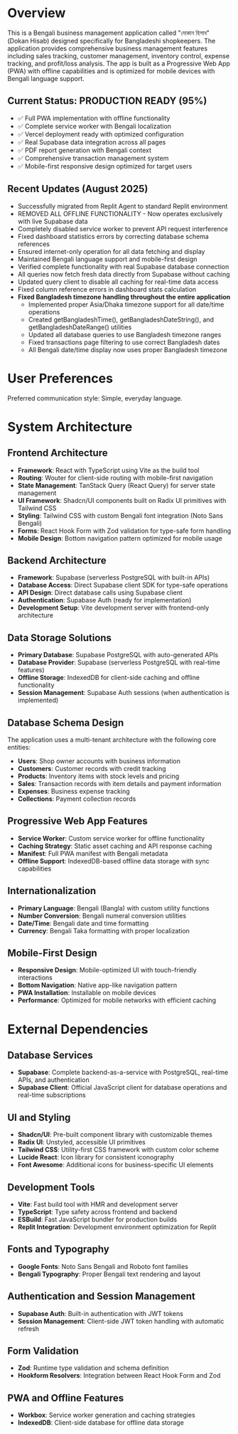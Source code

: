 # Overview

This is a Bengali business management application called "দোকান হিসাব" (Dokan Hisab) designed specifically for Bangladeshi shopkeepers. The application provides comprehensive business management features including sales tracking, customer management, inventory control, expense tracking, and profit/loss analysis. The app is built as a Progressive Web App (PWA) with offline capabilities and is optimized for mobile devices with Bengali language support.

## Current Status: PRODUCTION READY (95%)
- ✅ Full PWA implementation with offline functionality
- ✅ Complete service worker with Bengali localization  
- ✅ Vercel deployment ready with optimized configuration
- ✅ Real Supabase data integration across all pages
- ✅ PDF report generation with Bengali context
- ✅ Comprehensive transaction management system
- ✅ Mobile-first responsive design optimized for target users

## Recent Updates (August 2025)
- Successfully migrated from Replit Agent to standard Replit environment
- REMOVED ALL OFFLINE FUNCTIONALITY - Now operates exclusively with live Supabase data
- Completely disabled service worker to prevent API request interference
- Fixed dashboard statistics errors by correcting database schema references
- Ensured internet-only operation for all data fetching and display
- Maintained Bengali language support and mobile-first design
- Verified complete functionality with real Supabase database connection
- All queries now fetch fresh data directly from Supabase without caching
- Updated query client to disable all caching for real-time data access
- Fixed column reference errors in dashboard stats calculation
- **Fixed Bangladesh timezone handling throughout the entire application**
  - Implemented proper Asia/Dhaka timezone support for all date/time operations
  - Created getBangladeshTime(), getBangladeshDateString(), and getBangladeshDateRange() utilities
  - Updated all database queries to use Bangladesh timezone ranges
  - Fixed transactions page filtering to use correct Bangladesh dates
  - All Bengali date/time display now uses proper Bangladesh timezone

# User Preferences

Preferred communication style: Simple, everyday language.

# System Architecture

## Frontend Architecture
- **Framework**: React with TypeScript using Vite as the build tool
- **Routing**: Wouter for client-side routing with mobile-first navigation
- **State Management**: TanStack Query (React Query) for server state management
- **UI Framework**: Shadcn/UI components built on Radix UI primitives with Tailwind CSS
- **Styling**: Tailwind CSS with custom Bengali font integration (Noto Sans Bengali)
- **Forms**: React Hook Form with Zod validation for type-safe form handling
- **Mobile Design**: Bottom navigation pattern optimized for mobile usage

## Backend Architecture
- **Framework**: Supabase (serverless PostgreSQL with built-in APIs)
- **Database Access**: Direct Supabase client SDK for type-safe operations
- **API Design**: Direct database calls using Supabase client
- **Authentication**: Supabase Auth (ready for implementation)
- **Development Setup**: Vite development server with frontend-only architecture

## Data Storage Solutions
- **Primary Database**: Supabase PostgreSQL with auto-generated APIs
- **Database Provider**: Supabase (serverless PostgreSQL with real-time features)
- **Offline Storage**: IndexedDB for client-side caching and offline functionality
- **Session Management**: Supabase Auth sessions (when authentication is implemented)

## Database Schema Design
The application uses a multi-tenant architecture with the following core entities:
- **Users**: Shop owner accounts with business information
- **Customers**: Customer records with credit tracking
- **Products**: Inventory items with stock levels and pricing
- **Sales**: Transaction records with item details and payment information
- **Expenses**: Business expense tracking
- **Collections**: Payment collection records

## Progressive Web App Features
- **Service Worker**: Custom service worker for offline functionality
- **Caching Strategy**: Static asset caching and API response caching
- **Manifest**: Full PWA manifest with Bengali metadata
- **Offline Support**: IndexedDB-based offline data storage with sync capabilities

## Internationalization
- **Primary Language**: Bengali (Bangla) with custom utility functions
- **Number Conversion**: Bengali numeral conversion utilities
- **Date/Time**: Bengali date and time formatting
- **Currency**: Bengali Taka formatting with proper localization

## Mobile-First Design
- **Responsive Design**: Mobile-optimized UI with touch-friendly interactions
- **Bottom Navigation**: Native app-like navigation pattern
- **PWA Installation**: Installable on mobile devices
- **Performance**: Optimized for mobile networks with efficient caching

# External Dependencies

## Database Services
- **Supabase**: Complete backend-as-a-service with PostgreSQL, real-time APIs, and authentication
- **Supabase Client**: Official JavaScript client for database operations and real-time subscriptions

## UI and Styling
- **Shadcn/UI**: Pre-built component library with customizable themes
- **Radix UI**: Unstyled, accessible UI primitives
- **Tailwind CSS**: Utility-first CSS framework with custom color scheme
- **Lucide React**: Icon library for consistent iconography
- **Font Awesome**: Additional icons for business-specific UI elements

## Development Tools
- **Vite**: Fast build tool with HMR and development server
- **TypeScript**: Type safety across frontend and backend
- **ESBuild**: Fast JavaScript bundler for production builds
- **Replit Integration**: Development environment optimization for Replit

## Fonts and Typography
- **Google Fonts**: Noto Sans Bengali and Roboto font families
- **Bengali Typography**: Proper Bengali text rendering and layout

## Authentication and Session Management
- **Supabase Auth**: Built-in authentication with JWT tokens
- **Session Management**: Client-side JWT token handling with automatic refresh

## Form Validation
- **Zod**: Runtime type validation and schema definition
- **Hookform Resolvers**: Integration between React Hook Form and Zod

## PWA and Offline Features
- **Workbox**: Service worker generation and caching strategies
- **IndexedDB**: Client-side database for offline data storage